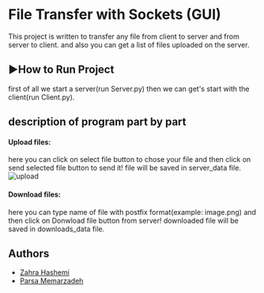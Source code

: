 
# File Transfer with Sockets (GUI)

This project is written to transfer any file from client to server and from server to client.
and also you can get a list of files uploaded on the server.



## ▶️How to Run Project
first of all we start a server(run Server.py) then we can get's start with the client(run Client.py).

## description of program part by part
#### Upload files:
here you can click on select file button to chose your file and then click on send selected file button to send it!
file will be saved in server_data file.
![upload](https://user-images.githubusercontent.com/75630936/175833743-f7148f1e-a20a-4b96-af70-bec0060fa3d2.png)


#### Download files:
here you can type name of file with postfix format(example: image.png) and then click on Donwload file button from server!
downloaded file will be saved in downloads_data file.




## Authors

- [Zahra Hashemi](https://www.github.com/Zahrahash)
- [Parsa Memarzadeh](https://github.com/ParsaMemarzade)
